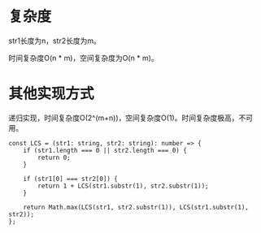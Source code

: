 # 复杂度

str1长度为n，str2长度为m。

时间复杂度O(n * m)，空间复杂度为O(n * m)。

# 其他实现方式
递归实现，时间复杂度O(2^(m+n))，空间复杂度O(1)。时间复杂度极高，不可用。

```
const LCS = (str1: string, str2: string): number => {
    if (str1.length === 0 || str2.length === 0) {
        return 0;
    }

    if (str1[0] === str2[0]) {
        return 1 + LCS(str1.substr(1), str2.substr(1));
    }

    return Math.max(LCS(str1, str2.substr(1)), LCS(str1.substr(1), str2));
};
```